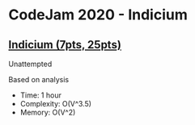 # CodeJam 2020 - Indicium

## [Indicium (7pts, 25pts)](https://codingcompetitions.withgoogle.com/codejam/round/000000000019fd27/0000000000209aa0)

Unattempted

Based on analysis

* Time: 1 hour
* Complexity: O(V^3.5)
* Memory: O(V^2)
